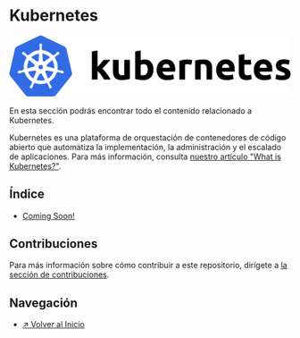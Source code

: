 # Kubernetes

![Kubernetes](../../../images/section_kubernetes_logo.png)

En esta sección podrás encontrar todo el contenido relacionado a Kubernetes.

Kubernetes es una plataforma de orquestación de contenedores de código abierto que automatiza la implementación, la administración y el escalado de aplicaciones. Para más información, consulta [nuestro artículo "What is Kubernetes?"](https://www.ibm.com/cloud/learn/kubernetes).

## Índice

- [Coming Soon!]()

<!-- > FORMATO PARA AGREGAR UN NUEVO PATTERN AL ÍNDICE (COPIAR LINEA DE ABAJO) <-->
<!-- > - [Título Completo Code Pattern](./nombre-carpeta-code-pattern/README.md) <-->

## Contribuciones

Para más información sobre cómo contribuir a este repositorio, dirígete a [la sección de contribuciones](../../../docs/CONTRIBUITING.md).

## Navegación

- [↗ Volver al Inicio](../../../README.md)